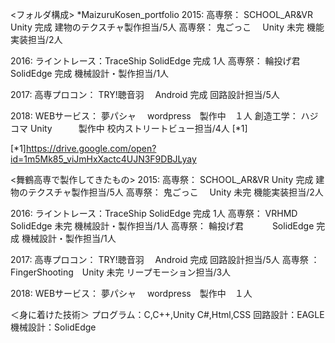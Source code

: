 <フォルダ構成>
*MaizuruKosen_portfolio
2015:
高専祭：       SCHOOL_AR&VR    Unity     完成 建物のテクスチャ製作担当/5人
高専祭：       鬼ごっこ　        Unity     未完 機能実装担当/2人

2016:
ライントレース：TraceShip       SolidEdge  完成 1人
高専祭：       輪投げ君　　　    SolidEdge  完成 機械設計・製作担当/1人

2017:
高専プロコン：  TRY!聴音羽　     Android    完成 回路設計担当/5人

2018:
WEBサービス：  夢パシャ　        wordpress　製作中　１人
創造工学：     ハジコマ          Unity　　　製作中 校内ストリートビュー担当/4人 [*1]

[*1]https://drive.google.com/open?id=1m5Mk85_viJmHxXactc4UJN3F9DBJLyay

<舞鶴高専で製作してきたもの>
2015:
高専祭：       SCHOOL_AR&VR    Unity     完成 建物のテクスチャ製作担当/5人
高専祭：       鬼ごっこ　        Unity     未完 機能実装担当/2人

2016:
ライントレース：TraceShip       SolidEdge  完成 1人
高専祭：       VRHMD　         SolidEdge  未完 機械設計・製作担当/1人
高専祭：       輪投げ君　　　    SolidEdge  完成 機械設計・製作担当/1人

2017:
高専プロコン：  TRY!聴音羽　     Android    完成 回路設計担当/5人
高専祭     ：  FingerShooting　Unity      未完 リープモーション担当/3人

2018:
WEBサービス：  夢パシャ　        wordpress　製作中　１人

＜身に着けた技術＞
プログラム：C,C++,Unity C#,Html,CSS
回路設計：EAGLE
機械設計：SolidEdge
